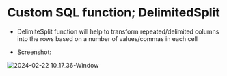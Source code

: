 # Custom SQL function; DelimitedSplit

- DelimiteSplit function will help to transform repeated/delimited columns into the rows based on a number of values/commas in each cell

- Screenshot:

![2024-02-22 10_17_36-Window](https://github.com/milosp-89/delimiter_split_script/assets/155644532/a6dbe46b-0b52-4440-bb5a-6b96c4380999)
